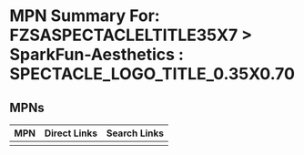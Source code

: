 



# MPN Summary For: FZSASPECTACLELTITLE35X7 > SparkFun-Aesthetics : SPECTACLE_LOGO_TITLE_0.35X0.70

## MPNs
  

|MPN|Direct Links|Search Links|
| :--- | :--- | :--- |
||||
